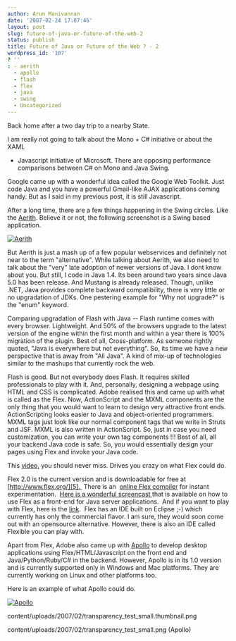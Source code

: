 ```yaml
---
author: Arun Manivannan
date: '2007-02-24 17:07:46'
layout: post
slug: future-of-java-or-future-of-the-web-2
status: publish
title: Future of Java or Future of the Web ? - 2
wordpress_id: '107'
? ''
: - aerith
  - apollo
  - flash
  - flex
  - java
  - swing
  - Uncategorized
---
```


Back home after a two day trip to a nearby State.

I am really not going to talk about the Mono + C# initiative or about the XAML
+ Javascript initiative of Microsoft. There are opposing performance
comparisons between C# on Mono and Java Swing.

Google came up with a wonderful idea called the Google Web Toolkit. Just code
Java and you have a powerful Gmail-like AJAX applications coming handy. But as
I said in my previous post, it is still Javascript.

After a long time, there are a few things happening in the Swing circles. Like
the [Aerith][1]. Believe it or not, the following screenshot is a Swing based
application.

[![Aerith][2]][3]

But Aerith is just a mash up of a few popular webservices and definitely not
near to the term "alternative". While talking about Aerith, we also need to
talk about the "very" late adoption of newer versions of Java. I dont know
about you. But still, I code in Java 1.4. Its been around two years since Java
5.0 has been release. And Mustang is already released. Though, unlike .NET,
Java provides complete backward compatibility, there is very little or no
upgradation of JDKs. One pestering example for "Why not upgrade?" is the
"enum" keyword.

Comparing upgradation of Flash with Java -- Flash runtime comes with every
browser. Lightweight. And 50% of the browsers upgrade to the latest version of
the engine within the first month and within a year there is 100% migration of
the plugin. Best of all, Cross-platform. As someone rightly quoted, "Java is
everywhere but not everything". So, its time we have a new perspective that is
away from "All Java". A kind of mix-up of technologies similar to the mashups
that currently rock the web.

Flash is good. But not everybody does Flash. It requires skilled professionals
to play with it. And, personally, designing a webpage using HTML and CSS is
complicated. Adobe realised this and came up with what is called as the Flex.
Now, ActionScript and the MXML components are the only thing that you would
want to learn to design very attractive front ends. ActionScripting looks
easier to Java and object-oriented programmers. MXML tags just look like our
normal component tags that we write in Struts and JSF. MXML is also written in
ActionScript. So, just in case you need customization, you can write your own
tag components !!! Best of all, all your backend Java code is safe. So, you
would essentially design your pages using Flex and invoke your Java code.

This [video,][4] you should never miss. Drives you crazy on what Flex could
do.

Flex 2.0 is the current version and is downloadable for free at
[http://www.flex.org/][5].  There is an  [online Flex compiler][6] for instant
experimentation.  [Here is a wonderful screencast ][7]that is available on how
to use Flex as a front-end for Java server applications.  And if you want to
play with Flex, here is the [link][8].  Flex has an IDE built on Eclipse ;-)
which currently has only the commercial flavor. I am sure, they would soon
come out with an opensource alternative. However, there is also an IDE called
Flexible you can play with.

Apart from Flex, Adobe also came up with [Apollo][9] to develop desktop
applications using Flex/HTML/Javascript on the front end and
Java/Python/Ruby/C# in the backend. However, Apollo is in its 1.0 version and
is currently supported only in Windows and Mac platforms. They are currently
working on Linux and other platforms too.

Here is an example of what Apollo could do.

[![Apollo][10]][11]

   [1]: https://aerith.dev.java.net/

   [2]: http://www.arunma.com/wp-content/uploads/2007/02/aerith4.thumbnail.png

   [3]: http://www.arunma.com/wp-content/uploads/2007/02/aerith4.png (Aerith)

   [4]: http://www.jamesward.org/wordpress/2007/01/11/screencast-the-web-sig/

   [5]: http://www.flex.org/

   [6]: http://try.flex.org/

   [7]: http://www.adobe.com/devnet/flex/articles/flexjava.html

   [8]: http://www.adobe.com/support/documentation/en/flex/2/install.html

   [9]: http://labs.adobe.com/wiki/index.php/Apollo:developerfaq

   [10]: http://www.arunma.com/wp-
content/uploads/2007/02/transparency_test_small.thumbnail.png

   [11]: http://www.arunma.com/wp-
content/uploads/2007/02/transparency_test_small.png (Apollo)

